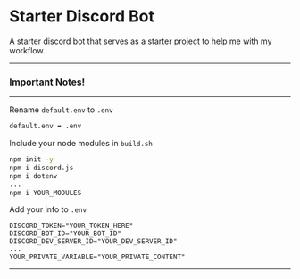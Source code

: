 # Starter Discord Bot

A starter discord bot that serves as a starter project to help me with my workflow.
***
### Important Notes!
***
Rename `default.env` to `.env`  
```bash
default.env ➡️ .env
```
Include your node modules in `build.sh`  
```bash
npm init -y
npm i discord.js
npm i dotenv
...
npm i YOUR_MODULES
```
Add your info to `.env`
```env
DISCORD_TOKEN="YOUR_TOKEN_HERE"
DISCORD_BOT_ID="YOUR_BOT_ID"
DISCORD_DEV_SERVER_ID="YOUR_DEV_SERVER_ID"
...
YOUR_PRIVATE_VARIABLE="YOUR_PRIVATE_CONTENT"
```
***